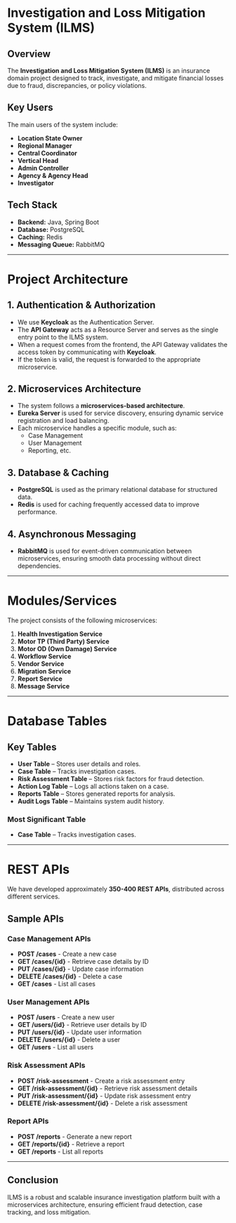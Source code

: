 # Investigation and Loss Mitigation System (ILMS)

## Overview
The **Investigation and Loss Mitigation System (ILMS)** is an insurance domain project designed to track, investigate, and mitigate financial losses due to fraud, discrepancies, or policy violations.

## Key Users
The main users of the system include:
- **Location State Owner**
- **Regional Manager**
- **Central Coordinator**
- **Vertical Head**
- **Admin Controller**
- **Agency & Agency Head**
- **Investigator**

## Tech Stack
- **Backend:** Java, Spring Boot
- **Database:** PostgreSQL
- **Caching:** Redis
- **Messaging Queue:** RabbitMQ

---

# Project Architecture

## 1. Authentication & Authorization
- We use **Keycloak** as the Authentication Server.
- The **API Gateway** acts as a Resource Server and serves as the single entry point to the ILMS system.
- When a request comes from the frontend, the API Gateway validates the access token by communicating with **Keycloak**.
- If the token is valid, the request is forwarded to the appropriate microservice.

## 2. Microservices Architecture
- The system follows a **microservices-based architecture**.
- **Eureka Server** is used for service discovery, ensuring dynamic service registration and load balancing.
- Each microservice handles a specific module, such as:
  - Case Management
  - User Management
  - Reporting, etc.

## 3. Database & Caching
- **PostgreSQL** is used as the primary relational database for structured data.
- **Redis** is used for caching frequently accessed data to improve performance.

## 4. Asynchronous Messaging
- **RabbitMQ** is used for event-driven communication between microservices, ensuring smooth data processing without direct dependencies.

---

# Modules/Services
The project consists of the following microservices:
1. **Health Investigation Service**
2. **Motor TP (Third Party) Service**
3. **Motor OD (Own Damage) Service**
4. **Workflow Service**
5. **Vendor Service**
6. **Migration Service**
7. **Report Service**
8. **Message Service**

---

# Database Tables
## Key Tables
- **User Table** – Stores user details and roles.
- **Case Table** – Tracks investigation cases.
- **Risk Assessment Table** – Stores risk factors for fraud detection.
- **Action Log Table** – Logs all actions taken on a case.
- **Reports Table** – Stores generated reports for analysis.
- **Audit Logs Table** – Maintains system audit history.

### Most Significant Table
- **Case Table** – Tracks investigation cases.

---

# REST APIs
We have developed approximately **350-400 REST APIs**, distributed across different services.

## Sample APIs
### Case Management APIs
- **POST /cases** - Create a new case
- **GET /cases/{id}** - Retrieve case details by ID
- **PUT /cases/{id}** - Update case information
- **DELETE /cases/{id}** - Delete a case
- **GET /cases** - List all cases

### User Management APIs
- **POST /users** - Create a new user
- **GET /users/{id}** - Retrieve user details by ID
- **PUT /users/{id}** - Update user information
- **DELETE /users/{id}** - Delete a user
- **GET /users** - List all users

### Risk Assessment APIs
- **POST /risk-assessment** - Create a risk assessment entry
- **GET /risk-assessment/{id}** - Retrieve risk assessment details
- **PUT /risk-assessment/{id}** - Update risk assessment entry
- **DELETE /risk-assessment/{id}** - Delete a risk assessment

### Report APIs
- **POST /reports** - Generate a new report
- **GET /reports/{id}** - Retrieve a report
- **GET /reports** - List all reports

---

## Conclusion
ILMS is a robust and scalable insurance investigation platform built with a microservices architecture, ensuring efficient fraud detection, case tracking, and loss mitigation.

